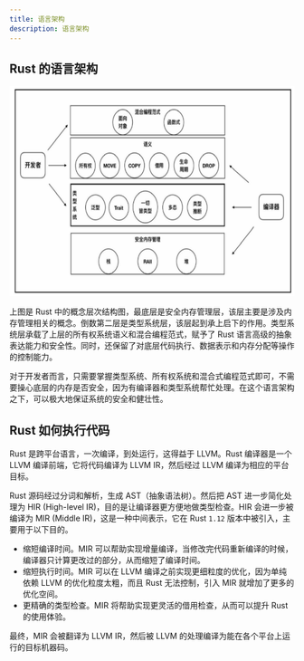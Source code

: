```yaml
---
title: 语言架构
description: 语言架构
---
```


## Rust 的语言架构

![](../../../assets/2022/10/rust-language-structure.png)

上图是 Rust 中的概念层次结构图，最底层是安全内存管理层，该层主要是涉及内存管理相关的概念。倒数第二层是类型系统层，该层起到承上启下的作用。类型系统层承载了上层的所有权系统语义和混合编程范式，赋予了 Rust 语言高级的抽象表达能力和安全性。同时，还保留了对底层代码执行、数据表示和内存分配等操作的控制能力。

对于开发者而言，只需要掌握类型系统、所有权系统和混合式编程范式即可，不需要操心底层的内存是否安全，因为有编译器和类型系统帮忙处理。在这个语言架构之下，可以极大地保证系统的安全和健壮性。

## Rust 如何执行代码

Rust 是跨平台语言，一次编译，到处运行，这得益于 LLVM。Rust 编译器是一个 LLVM 编译前端，它将代码编译为 LLVM IR，然后经过 LLVM
编译为相应的平台目标。

Rust 源码经过分词和解析，生成 AST（抽象语法树）。然后把 AST 进一步简化处理为 HIR (High-level IR)，目的是让编译器更方便地做类型检查。HIR 会进一步被编译为 MIR (Middle IR)，这是一种中间表示，它在 Rust `1.12` 版本中被引入，主要用于以下目的。

- 缩短编译时间。MIR 可以帮助实现增量编译，当修改完代码重新编译的时候，编译器只计算更改过的部分，从而缩短了编译时间。
- 缩短执行时间。MIR 可以在 LLVM 编译之前实现更细粒度的优化，因为单纯依赖 LLVM 的优化粒度太粗，而且 Rust 无法控制，引入 MIR 就增加了更多的优化空间。
- 更精确的类型检查。MIR 将帮助实现更灵活的借用检查，从而可以提升 Rust 的使用体验。

最终，MIR 会被翻译为 LLVM IR，然后被 LLVM 的处理编译为能在各个平台上运行的目标机器码。
